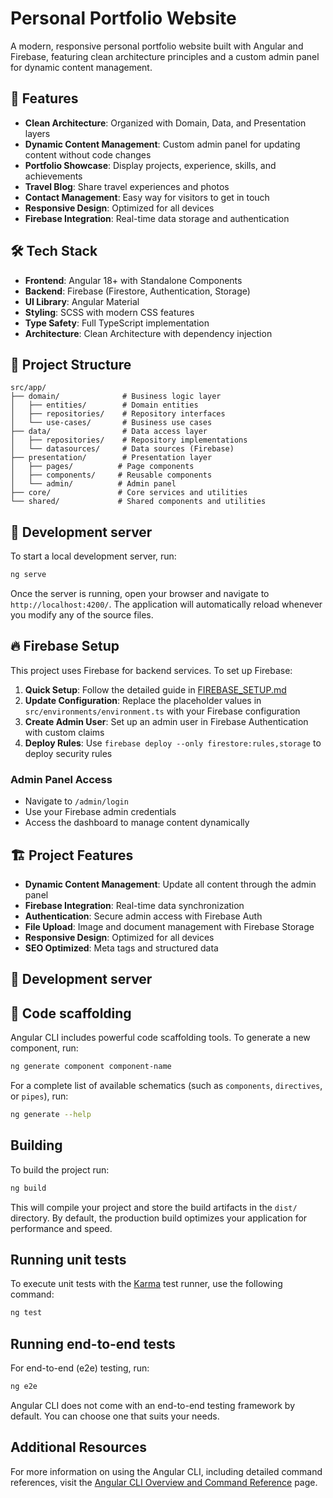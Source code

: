 # Personal Portfolio Website

A modern, responsive personal portfolio website built with Angular and Firebase, featuring clean architecture principles and a custom admin panel for dynamic content management.

## 🚀 Features

- **Clean Architecture**: Organized with Domain, Data, and Presentation layers
- **Dynamic Content Management**: Custom admin panel for updating content without code changes
- **Portfolio Showcase**: Display projects, experience, skills, and achievements
- **Travel Blog**: Share travel experiences and photos
- **Contact Management**: Easy way for visitors to get in touch
- **Responsive Design**: Optimized for all devices
- **Firebase Integration**: Real-time data storage and authentication

## 🛠️ Tech Stack

- **Frontend**: Angular 18+ with Standalone Components
- **Backend**: Firebase (Firestore, Authentication, Storage)
- **UI Library**: Angular Material
- **Styling**: SCSS with modern CSS features
- **Type Safety**: Full TypeScript implementation
- **Architecture**: Clean Architecture with dependency injection

## 📁 Project Structure

```
src/app/
├── domain/              # Business logic layer
│   ├── entities/        # Domain entities
│   ├── repositories/    # Repository interfaces
│   └── use-cases/       # Business use cases
├── data/                # Data access layer
│   ├── repositories/    # Repository implementations
│   └── datasources/     # Data sources (Firebase)
├── presentation/        # Presentation layer
│   ├── pages/          # Page components
│   ├── components/     # Reusable components
│   └── admin/          # Admin panel
├── core/               # Core services and utilities
└── shared/             # Shared components and utilities
```

## 🔧 Development server

To start a local development server, run:

```bash
ng serve
```

Once the server is running, open your browser and navigate to `http://localhost:4200/`. The application will automatically reload whenever you modify any of the source files.

## 🔥 Firebase Setup

This project uses Firebase for backend services. To set up Firebase:

1. **Quick Setup**: Follow the detailed guide in [FIREBASE_SETUP.md](./FIREBASE_SETUP.md)
2. **Update Configuration**: Replace the placeholder values in `src/environments/environment.ts` with your Firebase configuration
3. **Create Admin User**: Set up an admin user in Firebase Authentication with custom claims
4. **Deploy Rules**: Use `firebase deploy --only firestore:rules,storage` to deploy security rules

### Admin Panel Access

- Navigate to `/admin/login`
- Use your Firebase admin credentials
- Access the dashboard to manage content dynamically

## 🏗️ Project Features

- **Dynamic Content Management**: Update all content through the admin panel
- **Firebase Integration**: Real-time data synchronization
- **Authentication**: Secure admin access with Firebase Auth
- **File Upload**: Image and document management with Firebase Storage
- **Responsive Design**: Optimized for all devices
- **SEO Optimized**: Meta tags and structured data

## 🔧 Development server

## 🔨 Code scaffolding

Angular CLI includes powerful code scaffolding tools. To generate a new component, run:

```bash
ng generate component component-name
```

For a complete list of available schematics (such as `components`, `directives`, or `pipes`), run:

```bash
ng generate --help
```

## Building

To build the project run:

```bash
ng build
```

This will compile your project and store the build artifacts in the `dist/` directory. By default, the production build optimizes your application for performance and speed.

## Running unit tests

To execute unit tests with the [Karma](https://karma-runner.github.io) test runner, use the following command:

```bash
ng test
```

## Running end-to-end tests

For end-to-end (e2e) testing, run:

```bash
ng e2e
```

Angular CLI does not come with an end-to-end testing framework by default. You can choose one that suits your needs.

## Additional Resources

For more information on using the Angular CLI, including detailed command references, visit the [Angular CLI Overview and Command Reference](https://angular.dev/tools/cli) page.
